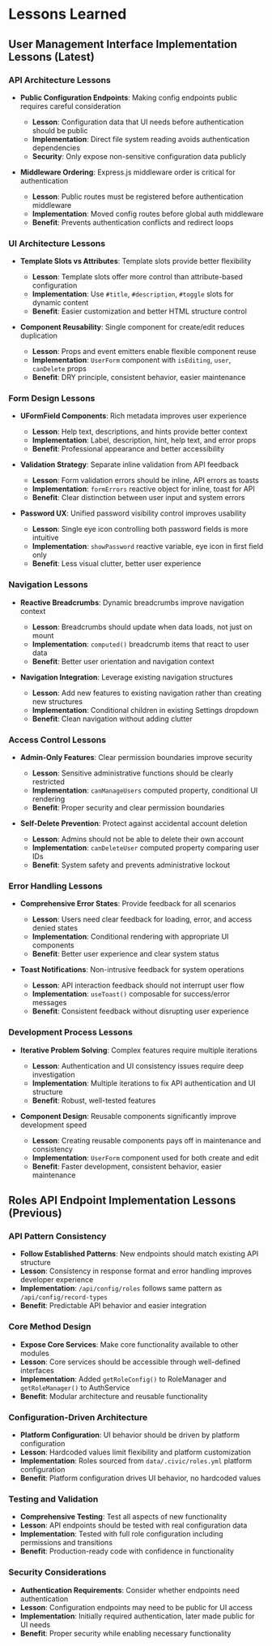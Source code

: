 # Lessons Learned

## User Management Interface Implementation Lessons (Latest)

### **API Architecture Lessons**

- **Public Configuration Endpoints**: Making config endpoints public requires
  careful consideration
  - **Lesson**: Configuration data that UI needs before authentication should be
    public
  - **Implementation**: Direct file system reading avoids authentication
    dependencies
  - **Security**: Only expose non-sensitive configuration data publicly

- **Middleware Ordering**: Express.js middleware order is critical for
  authentication
  - **Lesson**: Public routes must be registered before authentication
    middleware
  - **Implementation**: Moved config routes before global auth middleware
  - **Benefit**: Prevents authentication conflicts and redirect loops

### **UI Architecture Lessons**

- **Template Slots vs Attributes**: Template slots provide better flexibility
  - **Lesson**: Template slots offer more control than attribute-based
    configuration
  - **Implementation**: Use `#title`, `#description`, `#toggle` slots for
    dynamic content
  - **Benefit**: Easier customization and better HTML structure control

- **Component Reusability**: Single component for create/edit reduces
  duplication
  - **Lesson**: Props and event emitters enable flexible component reuse
  - **Implementation**: `UserForm` component with `isEditing`, `user`,
    `canDelete` props
  - **Benefit**: DRY principle, consistent behavior, easier maintenance

### **Form Design Lessons**

- **UFormField Components**: Rich metadata improves user experience
  - **Lesson**: Help text, descriptions, and hints provide better context
  - **Implementation**: Label, description, hint, help text, and error props
  - **Benefit**: Professional appearance and better accessibility

- **Validation Strategy**: Separate inline validation from API feedback
  - **Lesson**: Form validation errors should be inline, API errors as toasts
  - **Implementation**: `formErrors` reactive object for inline, toast for API
  - **Benefit**: Clear distinction between user input and system errors

- **Password UX**: Unified password visibility control improves usability
  - **Lesson**: Single eye icon controlling both password fields is more
    intuitive
  - **Implementation**: `showPassword` reactive variable, eye icon in first
    field only
  - **Benefit**: Less visual clutter, better user experience

### **Navigation Lessons**

- **Reactive Breadcrumbs**: Dynamic breadcrumbs improve navigation context
  - **Lesson**: Breadcrumbs should update when data loads, not just on mount
  - **Implementation**: `computed()` breadcrumb items that react to user data
  - **Benefit**: Better user orientation and navigation context

- **Navigation Integration**: Leverage existing navigation structures
  - **Lesson**: Add new features to existing navigation rather than creating new
    structures
  - **Implementation**: Conditional children in existing Settings dropdown
  - **Benefit**: Clean navigation without adding clutter

### **Access Control Lessons**

- **Admin-Only Features**: Clear permission boundaries improve security
  - **Lesson**: Sensitive administrative functions should be clearly restricted
  - **Implementation**: `canManageUsers` computed property, conditional UI
    rendering
  - **Benefit**: Proper security and clear permission boundaries

- **Self-Delete Prevention**: Protect against accidental account deletion
  - **Lesson**: Admins should not be able to delete their own account
  - **Implementation**: `canDeleteUser` computed property comparing user IDs
  - **Benefit**: System safety and prevents administrative lockout

### **Error Handling Lessons**

- **Comprehensive Error States**: Provide feedback for all scenarios
  - **Lesson**: Users need clear feedback for loading, error, and access denied
    states
  - **Implementation**: Conditional rendering with appropriate UI components
  - **Benefit**: Better user experience and clear system status

- **Toast Notifications**: Non-intrusive feedback for system operations
  - **Lesson**: API interaction feedback should not interrupt user flow
  - **Implementation**: `useToast()` composable for success/error messages
  - **Benefit**: Consistent feedback without disrupting user experience

### **Development Process Lessons**

- **Iterative Problem Solving**: Complex features require multiple iterations
  - **Lesson**: Authentication and UI consistency issues require deep
    investigation
  - **Implementation**: Multiple iterations to fix API authentication and UI
    structure
  - **Benefit**: Robust, well-tested features

- **Component Design**: Reusable components significantly improve development
  speed
  - **Lesson**: Creating reusable components pays off in maintenance and
    consistency
  - **Implementation**: `UserForm` component used for both create and edit
  - **Benefit**: Faster development, consistent behavior, easier maintenance

## Roles API Endpoint Implementation Lessons (Previous)

### **API Pattern Consistency**

- **Follow Established Patterns**: New endpoints should match existing API
  structure
- **Lesson**: Consistency in response format and error handling improves
  developer experience
- **Implementation**: `/api/config/roles` follows same pattern as
  `/api/config/record-types`
- **Benefit**: Predictable API behavior and easier integration

### **Core Method Design**

- **Expose Core Services**: Make core functionality available to other modules
- **Lesson**: Core services should be accessible through well-defined interfaces
- **Implementation**: Added `getRoleConfig()` to RoleManager and
  `getRoleManager()` to AuthService
- **Benefit**: Modular architecture and reusable functionality

### **Configuration-Driven Architecture**

- **Platform Configuration**: UI behavior should be driven by platform
  configuration
- **Lesson**: Hardcoded values limit flexibility and platform customization
- **Implementation**: Roles sourced from `data/.civic/roles.yml` platform
  configuration
- **Benefit**: Platform configuration drives UI behavior, no hardcoded values

### **Testing and Validation**

- **Comprehensive Testing**: Test all aspects of new functionality
- **Lesson**: API endpoints should be tested with real configuration data
- **Implementation**: Tested with full role configuration including permissions
  and transitions
- **Benefit**: Production-ready code with confidence in functionality

### **Security Considerations**

- **Authentication Requirements**: Consider whether endpoints need
  authentication
- **Lesson**: Configuration endpoints may need to be public for UI access
- **Implementation**: Initially required authentication, later made public for
  UI needs
- **Benefit**: Proper security while enabling necessary functionality
